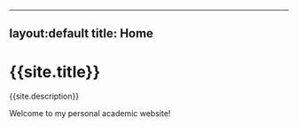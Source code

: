 

---
layout:default
title: Home
---

# {{site.title}}

{{site.description}}

Welcome to my personal academic website!
